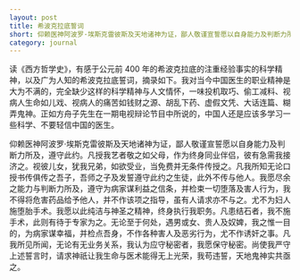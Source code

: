 ```yaml
---
layout: post
title: 希波克拉底誓词
short: 仰赖医神阿波罗·埃斯克雷彼斯及天地诸神为证，鄙人敬谨宣誓愿以自身能力及判断力所及
category: journal
---
```


读《西方哲学史》，有感于公元前 400 年的希波克拉底的注重经验事实的科学精神，以及广为人知的希波克拉底誓词，摘录如下。我对当今中国医生的职业精神是大为不满的，完全缺少这样的科学精神与人文情怀，一味投机取巧、偷工减料、视病人生命如儿戏、视病人的痛苦如钱财之源、胡乱下药、虚假文凭、大话连篇、糊弄鬼神。正如方舟子先生在一期电视辩论节目中所说的，中国人还是应该多学习一些科学、不要轻信中国的医生。

仰赖医神阿波罗·埃斯克雷彼斯及天地诸神为证，鄙人敬谨宣誓愿以自身能力及判断力所及，遵守此约。凡授我艺者敬之如父母，作为终身同业伴侣，彼有急需我接济之。视彼儿女，犹我兄弟，如欲受业，当免费并无条件传授之。凡我所知无论口授书传俱传之吾子，吾师之子及发誓遵守此约之生徒，此外不传与他人。我愿尽余之能力与判断力所及，遵守为病家谋利益之信条，并检束一切堕落及害人行为，我不得将危害药品给予他人，并不作该项之指导，虽有人请求亦不与之。尤不为妇人施堕胎手术。我愿以此纯洁与神圣之精神，终身执行我职务。凡患结石者，我不施手术，此则有待于专家为之。无论至于何处，遇男或女、贵人及奴婢，我之惟一目的，为病家谋幸福，并检点吾身，不作各种害人及恶劣行为，尤不作诱奸之事。凡我所见所闻，无论有无业务关系，我认为应守秘密者，我愿保守秘密。尚使我严守上述誓言时，请求神祇让我生命与医术能得无上光荣，我苟违誓，天地鬼神实共亟之。